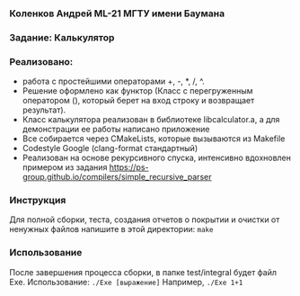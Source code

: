 ### Коленков Андрей ML-21 МГТУ имени Баумана

### Задание: Калькулятор

### Реализовано:
- работа с простейшими операторами +, -, *, /, ^.
- Решение оформлено как функтор (Класс с перегруженным оператором (), который берет на вход строку и возвращает результат).
- Класс калькулятора реализован в библиотеке libcalculator.a, а для демонстрации ее работы написано приложение
- Все собирается через CMakeLists, которые вызываются из Makefile
- Codestyle Google (clang-format стандартный)
- Реализован на основе рекурсивного спуска, интенсивно вдохновлен примером из задания https://ps-group.github.io/compilers/simple_recursive_parser

### Инструкция
Для полной сборки, теста, создания отчетов о покрытии и очистки от ненужных файлов напишите в этой директории:
`make`

### Использование
После завершения процесса сборки, в папке test/integral будет файл Exe.
Использование:
```./Exe [выражение]```
Например,
```./Exe 1+1```


